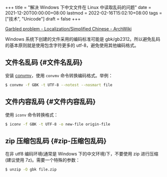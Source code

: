 +++
title = "解决 Windows 下中文文件在 Linux 中读取乱码的问题"
date = 2021-12-20T00:00:00+08:00
lastmod = 2022-02-16T15:02:10+08:00
tags = ["技术", "Unicode"]
draft = false
+++

[Garbled problem - Localization/Simplified Chinese - ArchWiki](https://wiki.archlinux.org/title/Localization/Simplified_Chinese#Garbled_problem)

Windows 系统下创建的文件采用的编码标准可能是 gbk/gb2312。所以避免乱码的基本原则就是使用包含字符更多的 utf-8，避免使用其他编码格式。


## 文件名乱码 {#文件名乱码}

安装 [convmv](https://linux.die.net/man/1/convmv)，使用 `convmv` 命令转换编码格式。举例：

```sh
$ convmv -f GBK -t UTF-8 --notest --nosmart file
```


## 文件内容乱码 {#文件内容乱码}

使用 `iconv` 命令转换格式：

```sh
$ iconv -f GBK -t UTF-8 -o new-file origin-file
```


## zip 压缩包乱码 {#zip-压缩包乱码}

在非 utf8 编码环境(通常是 Windows 下的中文环境)下，不要使用 zip 进行压缩(建议使用 7z)。需要一个特殊的参数：

```sh
$ unzip -O gbk file.zip
```